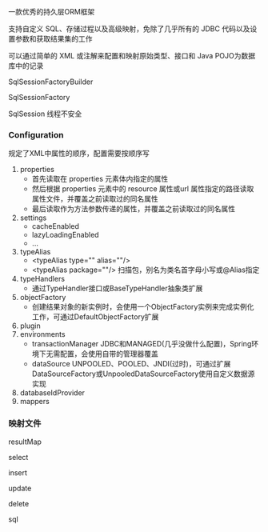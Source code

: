 一款优秀的持久层ORM框架

支持自定义 SQL、存储过程以及高级映射，免除了几乎所有的 JDBC 代码以及设置参数和获取结果集的工作

可以通过简单的 XML 或注解来配置和映射原始类型、接口和 Java POJO为数据库中的记录



SqlSessionFactoryBuilder

SqlSessionFactory

SqlSession 线程不安全

### Configuration

规定了XML中属性的顺序，配置需要按顺序写

1. properties
    * 首先读取在 properties 元素体内指定的属性
    * 然后根据 properties 元素中的 resource 属性或url 属性指定的路径读取属性文件，并覆盖之前读取过的同名属性
    * 最后读取作为方法参数传递的属性，并覆盖之前读取过的同名属性
2. settings
    * cacheEnabled
    * lazyLoadingEnabled
    * ...
3. typeAlias
    * \<typeAlias type="" alias=""/>
    * \<typeAlias package=""/>  扫描包，别名为类名首字母小写或@Alias指定
4. typeHandlers
    * 通过TypeHandler接口或BaseTypeHandler抽象类扩展
5. objectFactory
    * 创建结果对象的新实例时，会使用一个ObjectFactory实例来完成实例化工作，可通过DefaultObjectFactory扩展
6. plugin
7. environments
    * transactionManager  JDBC和MANAGED(几乎没做什么配置)，Spring环境下无需配置，会使用自带的管理器覆盖
    * dataSource   UNPOOLED、POOLED、JNDI(过时)，可通过扩展DataSourceFactory或UnpooledDataSourceFactory使用自定义数据源实现
8. databaseIdProvider
9. mappers

### 映射文件

resultMap

select

insert

update

delete

sql
